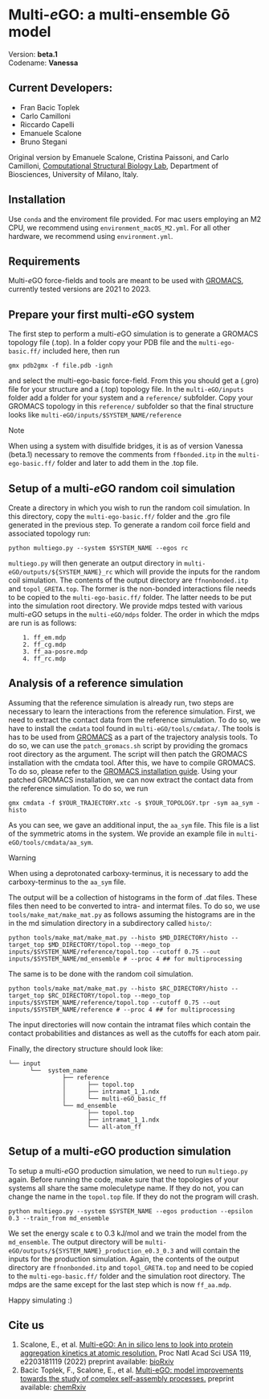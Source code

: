 # Multi-*e*GO: a multi-ensemble Gō model

Version: **beta.1**  
Codename: **Vanessa**  

## Current Developers:
- Fran Bacic Toplek
- Carlo Camilloni
- Riccardo Capelli
- Emanuele Scalone
- Bruno Stegani
  
Original version by Emanuele Scalone, Cristina Paissoni, and Carlo Camilloni, [Computational Structural Biology Lab](http://compsb.unimi.it), Department of Biosciences, University of Milano, Italy.

## Installation
Use ```conda``` and the enviroment file provided. For mac users employing an M2 CPU, we recommend using ```environment_macOS_M2.yml```.
For all other hardware, we recommend using ```environment.yml```.

## Requirements
Multi-*e*GO force-fields and tools are meant to be used with [GROMACS](https://www.gromacs.org), currently tested versions are 2021 to 2023.

## Prepare your first multi-*e*GO system
The first step to perform a multi-*e*GO simulation is to generate a GROMACS topology file (.top). 
In a folder copy your PDB file and the ```multi-ego-basic.ff/``` included here, then run 
```
gmx pdb2gmx -f file.pdb -ignh
```
and select the multi-ego-basic force-field. From this you should get a (.gro) file for your structure and a (.top) topology file. In the ```multi-eGO/inputs``` folder add a folder for your system and a ```reference/``` subfolder. Copy your GROMACS topology in this ```reference/``` subfolder so that the final structure looks like ```multi-eGO/inputs/$SYSTEM_NAME/reference```

> [!NOTE]
> When using a system with disulfide bridges, it is as of version Vanessa (beta.1) necessary to remove the comments from ```ffbonded.itp``` in the ```multi-ego-basic.ff/``` folder and later to add them in the .top file.

## Setup of a multi-*e*GO random coil simulation
Create a directory in which you wish to run the random coil simulation. In this directory, copy the ```multi-ego-basic.ff/``` folder and the .gro file generated in the previous step. To generate a random coil force field and associated topology run:
```
python multiego.py --system $SYSTEM_NAME --egos rc
```
```multiego.py``` will then generate an output directory in ```multi-eGO/outputs/${SYSTEM_NAME}_rc``` which will provide the inputs for the random coil simulation.
The contents of the output directory are ```ffnonbonded.itp``` and ```topol_GRETA.top```. The former is the non-bonded interactions file needs to be copied to the ```multi-ego-basic.ff/``` folder. The latter needs to be put into the simulation root directory. We provide mdps tested with various multi-*e*GO setups in the ```multi-eGO/mdps``` folder. The order in which the mdps are run is as follows:

```
    1. ff_em.mdp
    2. ff_cg.mdp
    3. ff_aa-posre.mdp
    4. ff_rc.mdp
```

## Analysis of a reference simulation
Assuming that the reference simulation is already run, two steps are necessary to learn the interactions from the reference simulation. First, we need to extract the contact data from the reference simulation. To do so, we have to install the ```cmdata``` tool found in ```multi-eGO/tools/cmdata/```. The tools is has to be used from [GROMACS](https://www.gromacs.org) as a part of the trajectory analysis tools. To do so, we can use the ```patch_gromacs.sh``` script by providing the gromacs root directory as the argument. The script will then patch the GROMACS installation with the cmdata tool. After this, we have to compile GROMACS. To do so, please refer to the [GROMACS installation guide](https://manual.gromacs.org/documentation/current/install-guide/index.html).
Using your patched GROMACS installation, we can now extract the contact data from the reference simulation. To do so, we run
```
gmx cmdata -f $YOUR_TRAJECTORY.xtc -s $YOUR_TOPOLOGY.tpr -sym aa_sym -histo
```
As you can see, we gave an additional input, the ```aa_sym``` file. This file is a list of the symmetric atoms in the system. We provide an example file in ```multi-eGO/tools/cmdata/aa_sym```. 
> [!WARNING]
> When using a deprotonated carboxy-terminus, it is necessary to add the carboxy-terminus to the ```aa_sym``` file. 

The output will be a collection of histograms in the form of .dat files. These files then need to be converted to intra- and intermat files. To do so, we use ```tools/make_mat/make_mat.py``` as follows assuming the histograms are in the in the md simulation directory in a subdirectory called ```histo/```:
```
python tools/make_mat/make_mat.py --histo $MD_DIRECTORY/histo --target_top $MD_DIRECTORY/topol.top --mego_top inputs/$SYSTEM_NAME/reference/topol.top --cutoff 0.75 --out inputs/$SYSTEM_NAME/md_ensemble # --proc 4 ## for multiprocessing
```
The same is to be done with the random coil simulation.
```
python tools/make_mat/make_mat.py --histo $RC_DIRECTORY/histo --target_top $RC_DIRECTORY/topol.top --mego_top inputs/$SYSTEM_NAME/reference/topol.top --cutoff 0.75 --out inputs/$SYSTEM_NAME/reference # --proc 4 ## for multiprocessing
```
The input directories will now contain the intramat files which contain the contact probabilities and distances as well as the cutoffs for each atom pair.

Finally, the directory structure should look like:

```
└── input
      └──  system_name
               ├── reference
               │      ├── topol.top
               │      ├── intramat_1_1.ndx
               │      └── multi-eGO_basic_ff
               └── md_ensemble
                      ├── topol.top
                      ├── intramat_1_1.ndx
                      └── all-atom_ff
```

## Setup of a multi-*e*GO production simulation 
To setup a multi-*e*GO production simulation, we need to run ```multiego.py``` again. Before running the code, make sure that the topologies of your systems all share the same moleculetype name. If they do not, you can change the name in the ```topol.top``` file. If they do not the program will crash.
```
python multiego.py --system $SYSTEM_NAME --egos production --epsilon 0.3 --train_from md_ensemble
```
We set the energy scale &#949; to 0.3 kJ/mol and we train the model from the ```md_ensemble```. The output directory will be ```multi-eGO/outputs/${SYSTEM_NAME}_production_e0.3_0.3``` and will contain the inputs for the production simulation. Again, the contents of the output directory are ```ffnonbonded.itp``` and ```topol_GRETA.top``` and need to be copied to the ```multi-ego-basic.ff/``` folder and the simulation root directory. The mdps are the same except for the last step which is now ```ff_aa.mdp```.

Happy simulating :)

## Cite us
1. Scalone, E., et al. [Multi-eGO: An in silico lens to look into protein aggregation kinetics at atomic resolution.](https://www.pnas.org/doi/10.1073/pnas.2203181119) Proc Natl Acad Sci USA 119, e2203181119 (2022) preprint available: [bioRxiv](https://www.biorxiv.org/content/10.1101/2022.02.18.481033v2)
2. Bacic Toplek, F., Scalone, E., et al. [Multi-eGO: model improvements towards the study of complex self-assembly processes.]() preprint available: [chemRxiv](https://doi.org/10.26434/chemrxiv-2023-67255)


